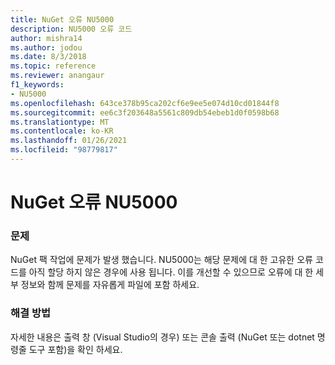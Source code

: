 ```yaml
---
title: NuGet 오류 NU5000
description: NU5000 오류 코드
author: mishra14
ms.author: jodou
ms.date: 8/3/2018
ms.topic: reference
ms.reviewer: anangaur
f1_keywords:
- NU5000
ms.openlocfilehash: 643ce378b95ca202cf6e9ee5e074d10cd01844f8
ms.sourcegitcommit: ee6c3f203648a5561c809db54ebeb1d0f0598b68
ms.translationtype: MT
ms.contentlocale: ko-KR
ms.lasthandoff: 01/26/2021
ms.locfileid: "98779817"
---
```

# <a name="nuget-error-nu5000"></a>NuGet 오류 NU5000

### <a name="issue"></a>문제

NuGet 팩 작업에 문제가 발생 했습니다. NU5000는 해당 문제에 대 한 고유한 오류 코드를 아직 할당 하지 않은 경우에 사용 됩니다. 이를 개선할 수 있으므로 오류에 대 한 세부 정보와 함께 문제를 자유롭게 파일에 포함 하세요.


### <a name="solution"></a>해결 방법

자세한 내용은 출력 창 (Visual Studio의 경우) 또는 콘솔 출력 (NuGet 또는 dotnet 명령줄 도구 포함)을 확인 하세요.


